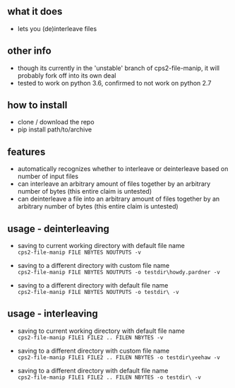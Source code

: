 ## what it does
* lets you (de)interleave files

## other info
* though its currently in the 'unstable' branch of cps2-file-manip, it will probably fork off into its own deal
* tested to work on python 3.6, confirmed to not work on python 2.7

## how to install
* clone / download the repo
* pip install path/to/archive

## features
* automatically recognizes whether to interleave or deinterleave based on number of input files
* can interleave an arbitrary amount of files together by an arbitrary number of bytes (this entire claim is untested)
* can deinterleave a file into an arbitrary amount of files together by an arbitrary number of bytes (this entire claim is untested)

## usage - deinterleaving
* saving to current working directory with default file name  
`cps2-file-manip FILE NBYTES NOUTPUTS -v`

* saving to a different directory with custom file name  
`cps2-file-manip FILE NBYTES NOUTPUTS -o testdir\howdy.pardner -v`

* saving to a different directory with default file name  
`cps2-file-manip FILE NBYTES NOUTPUTS -o testdir\ -v` 

## usage - interleaving
* saving to current working directory with default file name  
`cps2-file-manip FILE1 FILE2 .. FILEN NBYTES -v`

* saving to a different directory with custom file name  
`cps2-file-manip FILE1 FILE2 .. FILEN NBYTES -o testdir\yeehaw -v`

* saving to a different directory with default file name  
`cps2-file-manip FILE1 FILE2 .. FILEN NBYTES -o testdir\ -v`


